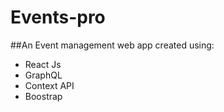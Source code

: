 # Events-pro
##An Event management web app created using:
- React Js
- GraphQL
- Context API
- Boostrap
